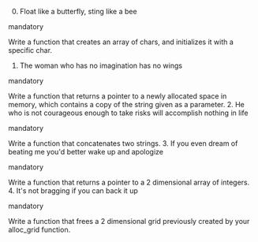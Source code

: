 0. Float like a butterfly, sting like a bee

mandatory

Write a function that creates an array of chars, and initializes it with a specific char.
1. The woman who has no imagination has no wings

mandatory

Write a function that returns a pointer to a newly allocated space in memory, which contains a copy of the string given as a parameter.
2. He who is not courageous enough to take risks will accomplish nothing in life

mandatory

Write a function that concatenates two strings.
3. If you even dream of beating me you'd better wake up and apologize

mandatory

Write a function that returns a pointer to a 2 dimensional array of integers.
4. It's not bragging if you can back it up

mandatory

Write a function that frees a 2 dimensional grid previously created by your alloc_grid function.
